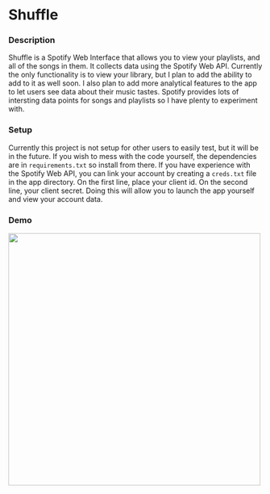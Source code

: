 # Shuffle

### Description
Shuffle is a Spotify Web Interface that allows you to view your playlists, and all of the songs in them. It collects data using the Spotify Web API. Currently the only functionality is to view your library, but I plan to add the ability to add to it as well soon. I also plan to add more analytical features to the app to let users see data about their music tastes. Spotify provides lots of intersting data points for songs and playlists so I have plenty to experiment with. 

### Setup
Currently this project is not setup for other users to easily test, but it will be in the future. If you wish to mess with the code yourself, the dependencies are in `requirements.txt` so install from there. If you have experience with the Spotify Web API, you can link your account by creating a `creds.txt` file in the app directory. On the first line, place your client id. On the second line, your client secret. Doing this will allow you to launch the app yourself and view your account data.

### Demo
<a href="https://www.youtube.com/watch?v=XUqPH7kG1Hs" target="_blank"><img src="srodgers.w3.uvm.edu/personal/shuffle/thumbnail.jpg" width=500px></img></a>
